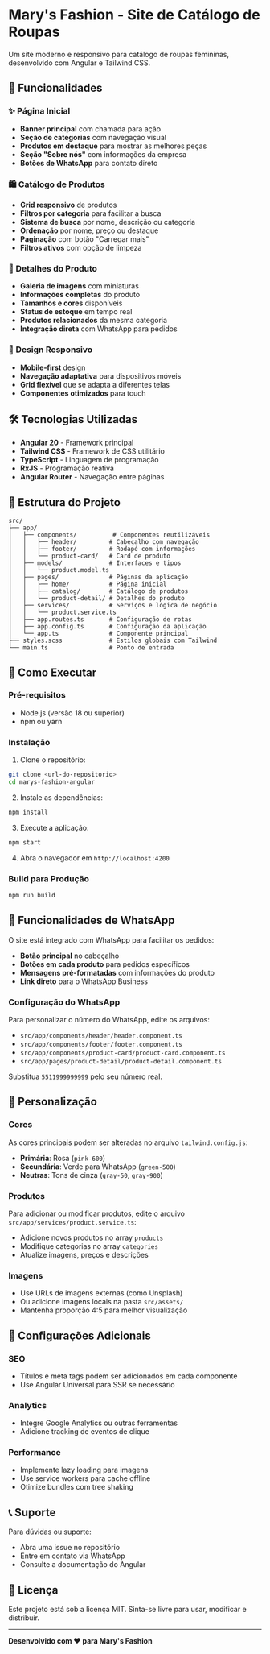 # Mary's Fashion - Site de Catálogo de Roupas

Um site moderno e responsivo para catálogo de roupas femininas, desenvolvido com Angular e Tailwind CSS.

## 🚀 Funcionalidades

### ✨ Página Inicial

- **Banner principal** com chamada para ação
- **Seção de categorias** com navegação visual
- **Produtos em destaque** para mostrar as melhores peças
- **Seção "Sobre nós"** com informações da empresa
- **Botões de WhatsApp** para contato direto

### 🛍️ Catálogo de Produtos

- **Grid responsivo** de produtos
- **Filtros por categoria** para facilitar a busca
- **Sistema de busca** por nome, descrição ou categoria
- **Ordenação** por nome, preço ou destaque
- **Paginação** com botão "Carregar mais"
- **Filtros ativos** com opção de limpeza

### 📱 Detalhes do Produto

- **Galeria de imagens** com miniaturas
- **Informações completas** do produto
- **Tamanhos e cores** disponíveis
- **Status de estoque** em tempo real
- **Produtos relacionados** da mesma categoria
- **Integração direta** com WhatsApp para pedidos

### 📱 Design Responsivo

- **Mobile-first** design
- **Navegação adaptativa** para dispositivos móveis
- **Grid flexível** que se adapta a diferentes telas
- **Componentes otimizados** para touch

## 🛠️ Tecnologias Utilizadas

- **Angular 20** - Framework principal
- **Tailwind CSS** - Framework de CSS utilitário
- **TypeScript** - Linguagem de programação
- **RxJS** - Programação reativa
- **Angular Router** - Navegação entre páginas

## 📁 Estrutura do Projeto

```
src/
├── app/
│   ├── components/          # Componentes reutilizáveis
│   │   ├── header/         # Cabeçalho com navegação
│   │   ├── footer/         # Rodapé com informações
│   │   └── product-card/   # Card de produto
│   ├── models/             # Interfaces e tipos
│   │   └── product.model.ts
│   ├── pages/              # Páginas da aplicação
│   │   ├── home/           # Página inicial
│   │   ├── catalog/        # Catálogo de produtos
│   │   └── product-detail/ # Detalhes do produto
│   ├── services/           # Serviços e lógica de negócio
│   │   └── product.service.ts
│   ├── app.routes.ts       # Configuração de rotas
│   ├── app.config.ts       # Configuração da aplicação
│   └── app.ts              # Componente principal
├── styles.scss             # Estilos globais com Tailwind
└── main.ts                 # Ponto de entrada
```

## 🚀 Como Executar

### Pré-requisitos

- Node.js (versão 18 ou superior)
- npm ou yarn

### Instalação

1. Clone o repositório:

```bash
git clone <url-do-repositorio>
cd marys-fashion-angular
```

2. Instale as dependências:

```bash
npm install
```

3. Execute a aplicação:

```bash
npm start
```

4. Abra o navegador em `http://localhost:4200`

### Build para Produção

```bash
npm run build
```

## 📱 Funcionalidades de WhatsApp

O site está integrado com WhatsApp para facilitar os pedidos:

- **Botão principal** no cabeçalho
- **Botões em cada produto** para pedidos específicos
- **Mensagens pré-formatadas** com informações do produto
- **Link direto** para o WhatsApp Business

### Configuração do WhatsApp

Para personalizar o número do WhatsApp, edite os arquivos:

- `src/app/components/header/header.component.ts`
- `src/app/components/footer/footer.component.ts`
- `src/app/components/product-card/product-card.component.ts`
- `src/app/pages/product-detail/product-detail.component.ts`

Substitua `5511999999999` pelo seu número real.

## 🎨 Personalização

### Cores

As cores principais podem ser alteradas no arquivo `tailwind.config.js`:

- **Primária**: Rosa (`pink-600`)
- **Secundária**: Verde para WhatsApp (`green-500`)
- **Neutras**: Tons de cinza (`gray-50`, `gray-900`)

### Produtos

Para adicionar ou modificar produtos, edite o arquivo `src/app/services/product.service.ts`:

- Adicione novos produtos no array `products`
- Modifique categorias no array `categories`
- Atualize imagens, preços e descrições

### Imagens

- Use URLs de imagens externas (como Unsplash)
- Ou adicione imagens locais na pasta `src/assets/`
- Mantenha proporção 4:5 para melhor visualização

## 🔧 Configurações Adicionais

### SEO

- Títulos e meta tags podem ser adicionados em cada componente
- Use Angular Universal para SSR se necessário

### Analytics

- Integre Google Analytics ou outras ferramentas
- Adicione tracking de eventos de clique

### Performance

- Implemente lazy loading para imagens
- Use service workers para cache offline
- Otimize bundles com tree shaking

## 📞 Suporte

Para dúvidas ou suporte:

- Abra uma issue no repositório
- Entre em contato via WhatsApp
- Consulte a documentação do Angular

## 📄 Licença

Este projeto está sob a licença MIT. Sinta-se livre para usar, modificar e distribuir.

---

**Desenvolvido com ❤️ para Mary's Fashion**
